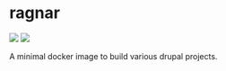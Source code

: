 # ragnar
[![](https://images.microbadger.com/badges/version/asrob/ragnar.svg)](https://microbadger.com/images/asrob/ragnar "Get your own version badge on microbadger.com")
[![](https://images.microbadger.com/badges/image/asrob/ragnar.svg)](https://microbadger.com/images/asrob/ragnar "Get your own image badge on microbadger.com")

A minimal docker image to build various drupal projects.
